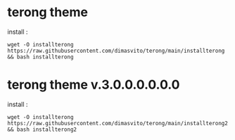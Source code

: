 # terong theme
install : <br>
```
wget -O installterong https://raw.githubusercontent.com/dimasvito/terong/main/installterong && bash installterong
```
# terong theme v.3.0.0.0.0.0.0
install : <br>
```
wget -O installterong https://raw.githubusercontent.com/dimasvito/terong/main/installterong2 && bash installterong2
```
